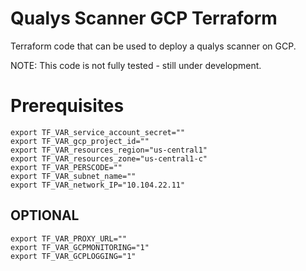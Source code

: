 # Qualys Scanner GCP Terraform  
Terraform code that can be used to deploy a qualys scanner on GCP.

NOTE: This code is not fully tested - still under development.

# Prerequisites
```
export TF_VAR_service_account_secret=""
export TF_VAR_gcp_project_id=""
export TF_VAR_resources_region="us-central1"
export TF_VAR_resources_zone="us-central1-c"
export TF_VAR_PERSCODE=""
export TF_VAR_subnet_name=""
export TF_VAR_network_IP="10.104.22.11"
```

## OPTIONAL
```
export TF_VAR_PROXY_URL=""
export TF_VAR_GCPMONITORING="1"
export TF_VAR_GCPLOGGING="1"
```

